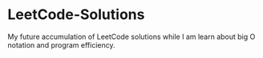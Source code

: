 # LeetCode-Solutions
My future accumulation of LeetCode solutions while I am learn about big O notation and program efficiency.
